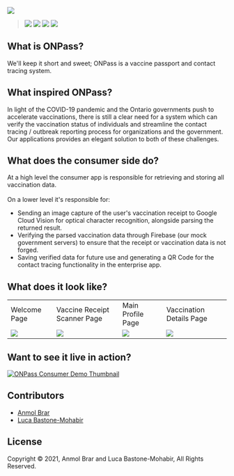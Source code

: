 ![](https://media.discordapp.net/attachments/839926811295350794/859971215825174548/unknown.png?width=1920&height=480)

> ![](https://img.shields.io/static/v1?label=Built%20With&message=Expo&style=for-the-badge&logo=expo&color=black) ![](https://img.shields.io/static/v1?label=Built%20With&message=React%20Native&style=for-the-badge&logo=react&color=blue) ![](https://img.shields.io/static/v1?label=Built%20With&message=Firebase&style=for-the-badge&logo=firebase&color=orange) ![](https://img.shields.io/static/v1?label=Built%20With&message=Google%20Cloud&style=for-the-badge&logo=googlecloud&color=darkblue)

## What is ONPass?
We'll keep it short and sweet; ONPass is a vaccine passport and contact tracing system.

## What inspired ONPass?
In light of the COVID-19 pandemic and the Ontario governments push to accelerate vaccinations, there is still a clear need for a system which can verify the vaccination status of individuals and streamline the contact tracing / outbreak reporting process for organizations and the government. Our applications provides an elegant solution to both of these challenges.

## What does the consumer side do?
At a high level the consumer app is responsible for retrieving and storing all vaccination data.
<br><br>
On a lower level it's responsible for:
* Sending an image capture of the user's vaccination receipt to Google Cloud Vision for optical character recognition, alongside parsing the returned result.
* Verifying the parsed vaccination data through Firebase (our mock government servers) to ensure that the receipt or vaccination data is not forged.
* Saving verified data for future use and generating a QR Code for the contact tracing functionality in the enterprise app.

## What does it look like?
<table>
  <tr>
    <td>Welcome Page</td>
    <td>Vaccine Receipt Scanner Page</td>
    <td>Main Profile Page</td>
    <td>Vaccination Details Page</td>
  </tr>
  <tr>
    <td><img src="https://challengepost-s3-challengepost.netdna-ssl.com/photos/production/software_photos/001/578/521/datas/original.png" /></td>
    <td><img src="https://challengepost-s3-challengepost.netdna-ssl.com/photos/production/software_photos/001/578/522/datas/original.png" /></td>
    <td><img src="https://challengepost-s3-challengepost.netdna-ssl.com/photos/production/software_photos/001/578/518/datas/original.png" /></td>
    <td><img src="https://challengepost-s3-challengepost.netdna-ssl.com/photos/production/software_photos/001/578/544/datas/original.png" /></td>
  </tr>
 </table>

## Want to see it live in action?
[![ONPass Consumer Demo Thumbnail](http://img.youtube.com/vi/sqD_1Dkz3qM/0.jpg)](http://www.youtube.com/watch?v=sqD_1Dkz3qM "ONPass Consumer Demo")


## Contributors
* [Anmol Brar](https://www.github.com/brarsanmol)
* [Luca Bastone-Mohabir](https://www.github.com/lbstne)

## License
Copyright &copy; 2021, Anmol Brar and Luca Bastone-Mohabir, All Rights Reserved.
